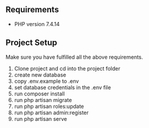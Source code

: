 ## Requirements

- PHP version 7.4.14

## Project Setup
Make sure you have fulfilled all the above requirements.
1. Clone project and cd into the project folder
2. create new database
3. copy .env.example to .env
4. set database credentials in the .env file
5. run composer install
6. run php artisan migrate
7. run php artisan roles:update
8. run php artisan admin:register
9. run php artisan serve
